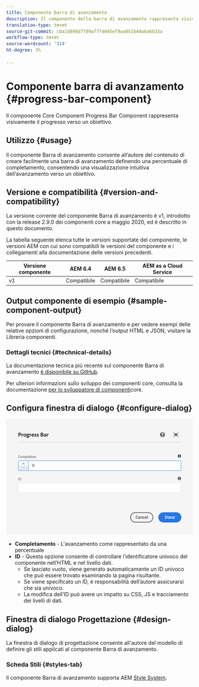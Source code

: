 ```yaml
---
title: Componente barra di avanzamento
description: Il componente della barra di avanzamento rappresenta visivamente il progresso verso un obiettivo
translation-type: tm+mt
source-git-commit: cba1d898d7789af7f4045ef9aa052b4da6a6b33a
workflow-type: tm+mt
source-wordcount: '324'
ht-degree: 3%

---
```



# Componente barra di avanzamento {#progress-bar-component}

Il componente Core Component Progress Bar Component rappresenta visivamente il progresso verso un obiettivo.

## Utilizzo {#usage}

Il componente Barra di avanzamento consente all’autore del contenuto di creare facilmente una barra di avanzamento definendo una percentuale di completamento, consentendo una visualizzazione intuitiva dell’avanzamento verso un obiettivo.

## Versione e compatibilità {#version-and-compatibility}

La versione corrente del componente Barra di avanzamento è v1, introdotto con la release 2.9.0 dei componenti core a maggio 2020, ed è descritto in questo documento.

La tabella seguente elenca tutte le versioni supportate del componente, le versioni AEM con cui sono compatibili le versioni del componente e i collegamenti alla documentazione delle versioni precedenti.

| Versione componente | AEM 6.4   | AEM 6.5 | AEM as a Cloud Service |
|---|---|---|---|
| v1 | Compatibile | Compatibile | Compatibile |

## Output componente di esempio {#sample-component-output}

Per provare il componente Barra di avanzamento e per vedere esempi delle relative opzioni di configurazione, nonché l’output HTML e JSON, visitare la Libreria [](https://adobe.com/go/aem_cmp_library_progressbar)componenti.

### Dettagli tecnici {#technical-details}

La documentazione tecnica più recente sul componente Barra di avanzamento [è disponibile su GitHub](https://adobe.com/go/aem_cmp_tech_progress_v1).

Per ulteriori informazioni sullo sviluppo dei componenti core, consulta la documentazione [per lo sviluppatore di componenti](/help/developing/overview.md)core.

## Configura finestra di dialogo {#configure-dialog}

![Finestra di dialogo di modifica del componente della barra di avanzamento](/help/assets/progress-bar-edit.png)

* **Completamento** - L&#39;avanzamento come rappresentato da una percentuale
* **ID** - Questa opzione consente di controllare l’identificatore univoco del componente nell’HTML e nel livello [](/help/developing/data-layer/overview.md)dati.
   * Se lasciato vuoto, viene generato automaticamente un ID univoco che può essere trovato esaminando la pagina risultante.
   * Se viene specificato un ID, è responsabilità dell’autore assicurarsi che sia univoco.
   * La modifica dell’ID può avere un impatto su CSS, JS e tracciamento dei livelli di dati.

## Finestra di dialogo Progettazione {#design-dialog}

La finestra di dialogo di progettazione consente all&#39;autore del modello di definire gli stili applicati al componente Barra di avanzamento.

### Scheda Stili {#styles-tab}

Il componente Barra di avanzamento supporta AEM [Style System](/help/get-started/authoring.md#component-styling).
